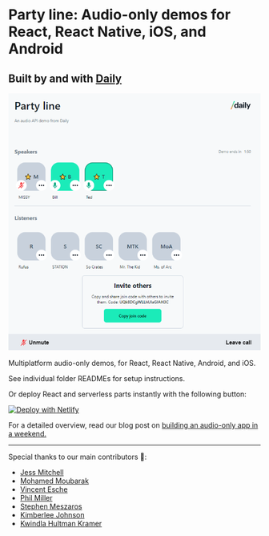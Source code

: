 # Party line: Audio-only demos for React, React Native, iOS, and Android

## Built by and with [Daily](https://www.daily.co/)

![party line screenshot](screenshot.png)

Multiplatform audio-only demos, for React, React Native, Android, and iOS.

See individual folder READMEs for setup instructions.

Or deploy React and serverless parts instantly with the following button:

[![Deploy with Netlify](https://www.netlify.com/img/deploy/button.svg)](https://app.netlify.com/start/deploy?repository=https://github.com/daily-demos/party-line)

For a detailed overview, read our blog post on [building an audio-only app in a weekend.](https://www.daily.co/blog/p/6cf7dfd2-8214-456b-a495-2a089a3a89c7/)

---

Special thanks to our main contributors 👏:

- [Jess Mitchell](https://github.com/jessmitch42)
- [Mohamed Moubarak](https://github.com/moubarak)
- [Vincent Esche](https://github.com/regexident)
- [Phil Miller](https://github.com/philmillman)
- [Stephen Meszaros](https://github.com/stephenmeszaros)
- [Kimberlee Johnson](https://github.com/kimberleejohnson)
- [Kwindla Hultman Kramer](https://github.com/kwindla)
